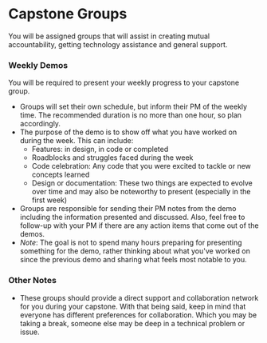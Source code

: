 # Capstone Groups
You will be assigned groups that will assist in creating mutual accountability, getting technology assistance and general support.

### Weekly Demos
You will be required to present your weekly progress to your capstone group.
- Groups will set their own schedule, but inform their PM of the weekly time. The recommended duration is no more than one hour, so plan accordingly.
- The purpose of the demo is to show off what you have worked on during the week. This can include:
  - Features: in design, in code or completed
  - Roadblocks and struggles faced during the week
  - Code celebration: Any code that you were excited to tackle or new concepts learned
  - Design or documentation: These two things are expected to evolve over time and may also be noteworthy to  present (especially in the first week)
- Groups are responsible for sending their PM notes from the demo including the information presented and discussed. Also, feel free to follow-up with your PM if there are any action items that come out of the demos.
- *Note*: The goal is not to spend many hours preparing for presenting something for the demo, rather thinking about what you've worked on since the previous demo and sharing what feels most notable to you.

### Other Notes
- These groups should provide a direct support and collaboration network for you during your capstone. With that being said, keep in mind that everyone has different preferences for collaboration. Which you may be taking a break, someone else may be deep in a technical problem or issue.
